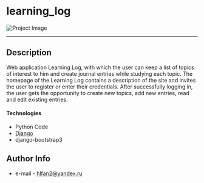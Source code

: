 # learning_log

![Project Image](https://i.imgur.com/MivptUB.png)

---

## Description

Web application Learning Log, with which the user can
keep a list of topics of interest to him and create journal entries while studying each
topic. The homepage of the Learning Log contains a description of the site and invites 
the user to register or enter their credentials. After successfully logging in, the user 
gets the opportunity to create new topics, add new entries, read and edit existing entries.

#### Technologies

- Python Code
- [Django](www.djangoproject.com)
- django-bootstrap3

## Author Info

- e-mail - hlfan2@yandex.ru
